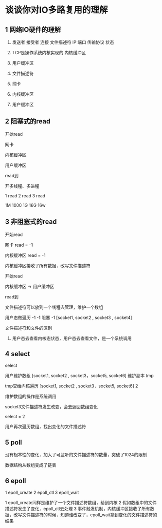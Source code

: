 # 谈谈你对IO多路复用的理解

## 1 网络IO硬件的理解

1. 发送者 接受者 连接 文件描述符 IP 端口 传输协议 状态
2. TCP是操作系统内核实现的 内核缓冲区
3. 用户缓冲区

1. 文件描述符
2. 网卡
3. 内核缓冲区
4. 用户缓冲区

## 2 阻塞式的read

开始read 

网卡

内核缓冲区

用户缓冲区

read到

开多线程、多进程

1 read 2 read 3 read

1M 1000 1G 16G 16w

## 3 非阻塞式的read

开始read 

网卡 read = -1

内核缓冲区 read = -1

内核缓冲区接收了所有数据，改写文件描述符

开始read 

内核缓冲区 -> 用户缓冲区

read到

文件描述符可以放到一个线程去管理，维护一个数组

用户态做遍历
    -1       -1       阻塞       -1
[socket1, socket2 , socket3 , socket4]

文件描述符和文件的区别

1. 用户态去查看内核态状态，用户态去查看文件，是一个系统调用

## 4 select

select

用户维护数组
[socket1, socket2 , socket3，socket5, socket6] 维护副本 tmp

tmp交给内核遍历
[socket1, socket2 , socket3，socket5, socket6] 2

维护数组的操作是系统调用

socket3文件描述符发生改变，会去返回数组变化

select = 2

用户再次遍历数组，找出变化的文件描述符

## 5 poll

没有根本性的变化，加大了可监听的文件描述符的数量，突破了1024的限制

数据结构从数组变成了链表

## 6 epoll

1 epoll_create
2 epoll_ctl
3 epoll_wait

1 epoll_create同样是维护了一个文件描述符数组，给到内核
2 假如数组中的文件描述符发生了变化，epoll_ctl去处理
3 事件触发机制，内核缓冲区接收了所有数据，改写文件描述符的时候，知道谁改变了，epoll_wait拿到变化的文件描述符的结果
